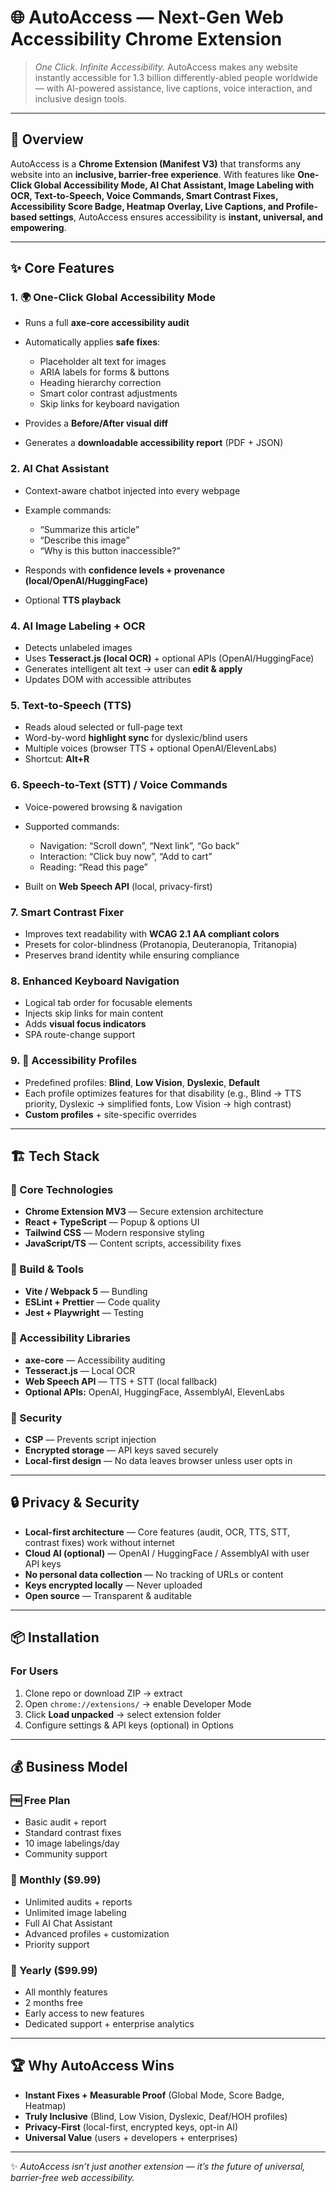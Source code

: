 

# 🌐 AutoAccess — Next-Gen Web Accessibility Chrome Extension

> *One Click. Infinite Accessibility.*
> AutoAccess makes any website instantly accessible for 1.3 billion differently-abled people worldwide — with AI-powered assistance, live captions, voice interaction, and inclusive design tools.

---

## 🚀 Overview

AutoAccess is a **Chrome Extension (Manifest V3)** that transforms any website into an **inclusive, barrier-free experience**.
With features like **One-Click Global Accessibility Mode, AI Chat Assistant, Image Labeling with OCR, Text-to-Speech, Voice Commands, Smart Contrast Fixes, Accessibility Score Badge, Heatmap Overlay, Live Captions, and Profile-based settings**, AutoAccess ensures accessibility is **instant, universal, and empowering**.

---

## ✨ Core Features

### 1. 🌍 One-Click Global Accessibility Mode

* Runs a full **axe-core accessibility audit**
* Automatically applies **safe fixes**:

  * Placeholder alt text for images
  * ARIA labels for forms & buttons
  * Heading hierarchy correction
  * Smart color contrast adjustments
  * Skip links for keyboard navigation
* Provides a **Before/After visual diff**
* Generates a **downloadable accessibility report** (PDF + JSON)


### 2. AI Chat Assistant

* Context-aware chatbot injected into every webpage
* Example commands:

  * “Summarize this article”
  * “Describe this image”
  * “Why is this button inaccessible?”
* Responds with **confidence levels + provenance (local/OpenAI/HuggingFace)**
* Optional **TTS playback**

### 4. AI Image Labeling + OCR

* Detects unlabeled images
* Uses **Tesseract.js (local OCR)** + optional APIs (OpenAI/HuggingFace)
* Generates intelligent alt text → user can **edit & apply**
* Updates DOM with accessible attributes

### 5. Text-to-Speech (TTS)

* Reads aloud selected or full-page text
* Word-by-word **highlight sync** for dyslexic/blind users
* Multiple voices (browser TTS + optional OpenAI/ElevenLabs)
* Shortcut: **Alt+R**

### 6. Speech-to-Text (STT) / Voice Commands

* Voice-powered browsing & navigation
* Supported commands:

  * Navigation: “Scroll down”, “Next link”, “Go back”
  * Interaction: “Click buy now”, “Add to cart”
  * Reading: “Read this page”
* Built on **Web Speech API** (local, privacy-first)

### 7. Smart Contrast Fixer

* Improves text readability with **WCAG 2.1 AA compliant colors**
* Presets for color-blindness (Protanopia, Deuteranopia, Tritanopia)
* Preserves brand identity while ensuring compliance

### 8. Enhanced Keyboard Navigation

* Logical tab order for focusable elements
* Injects skip links for main content
* Adds **visual focus indicators**
* SPA route-change support


### 9. 👤 Accessibility Profiles

* Predefined profiles: **Blind**, **Low Vision**, **Dyslexic**, **Default**
* Each profile optimizes features for that disability (e.g., Blind → TTS priority, Dyslexic → simplified fonts, Low Vision → high contrast)
* **Custom profiles** + site-specific overrides

---

## 🏗️ Tech Stack

### 🔹 Core Technologies

* **Chrome Extension MV3** — Secure extension architecture
* **React + TypeScript** — Popup & options UI
* **Tailwind CSS** — Modern responsive styling
* **JavaScript/TS** — Content scripts, accessibility fixes

### 🔹 Build & Tools

* **Vite / Webpack 5** — Bundling
* **ESLint + Prettier** — Code quality
* **Jest + Playwright** — Testing

### 🔹 Accessibility Libraries

* **axe-core** — Accessibility auditing
* **Tesseract.js** — Local OCR
* **Web Speech API** — TTS + STT (local fallback)
* **Optional APIs:** OpenAI, HuggingFace, AssemblyAI, ElevenLabs

### 🔹 Security

* **CSP** — Prevents script injection
* **Encrypted storage** — API keys saved securely
* **Local-first design** — No data leaves browser unless user opts in

---

## 🔒 Privacy & Security

* **Local-first architecture** — Core features (audit, OCR, TTS, STT, contrast fixes) work without internet
* **Cloud AI (optional)** — OpenAI / HuggingFace / AssemblyAI with user API keys
* **No personal data collection** — No tracking of URLs or content
* **Keys encrypted locally** — Never uploaded
* **Open source** — Transparent & auditable

---

## 📦 Installation

### For Users

1. Clone repo or download ZIP → extract
2. Open `chrome://extensions/` → enable Developer Mode
3. Click **Load unpacked** → select extension folder
4. Configure settings & API keys (optional) in Options

---

## 💰 Business Model

### 🆓 Free Plan

* Basic audit + report
* Standard contrast fixes
* 10 image labelings/day
* Community support

### 💎 Monthly ($9.99)

* Unlimited audits + reports
* Unlimited image labeling
* Full AI Chat Assistant
* Advanced profiles + customization
* Priority support

### 👑 Yearly ($99.99)

* All monthly features
* 2 months free
* Early access to new features
* Dedicated support + enterprise analytics

---

## 🏆 Why AutoAccess Wins

* **Instant Fixes + Measurable Proof** (Global Mode, Score Badge, Heatmap)
* **Truly Inclusive** (Blind, Low Vision, Dyslexic, Deaf/HOH profiles)
* **Privacy-First** (local-first, encrypted keys, opt-in AI)
* **Universal Value** (users + developers + enterprises)

---

✨ *AutoAccess isn’t just another extension — it’s the future of universal, barrier-free web accessibility.*


